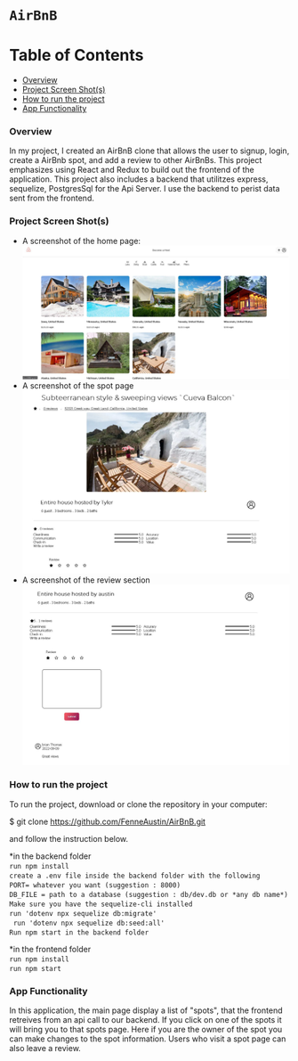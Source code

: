 # `AirBnB`

# Table of Contents

- [Overview](#overview)
- [Project Screen Shot(s)](<#Project-Screen-Shot(s)>)
- [How to run the project](#How-to-run-the-project)
- [App Functionality](#app-functionality)

### Overview

In my project, I created an AirBnB clone that allows the user to signup, login, create a AirBnb spot, and add a review to other AirBnBs. This project emphasizes using React and Redux to build out the frontend of the application. This project also includes a backend that utilitzes express, sequelize, PostgresSql for the Api Server. I use the backend to perist data sent from the frontend.

### Project Screen Shot(s)

- A screenshot of the home page:
  ![Screenshot1](Home%20Page.JPG "Screenshot")
- A screenshot of the spot page
  ![Screenshot2](spotpage.JPG "Sreenshot2")
- A screenshot of the review section
  ![screenshot3](ReviewSection.JPG "Screenshot3")

### How to run the project

To run the project, download or clone the repository in your computer:

$ git clone https://github.com/FenneAustin/AirBnB.git

and follow the instruction below.

*in the backend folder <br />
        `run npm install` <br />
        `create a .env file inside the backend folder with the following`<br />
                `PORT= whatever you want (suggestion : 8000)`<br />
                `DB_FILE = path to a database (suggestion : db/dev.db or *any db name*)`<br />
        `Make sure you have the sequelize-cli installed`<br />
            `run 'dotenv npx sequelize db:migrate'`<br />
           ` run 'dotenv npx sequelize db:seed:all'`<br />
        `Run npm start in the backend folder`<br />

*in the frontend folder<br />
  `run npm install`<br />
  `run npm start`<br />

### App Functionality

In this application, the main page display a list of "spots", that the frontend retreives from an api call to our backend. If you click on one of the spots it will bring you to that spots page. Here if you are the owner of the spot you can make changes to the spot information. Users who visit a spot page can also leave a review.
